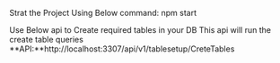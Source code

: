 Strat the Project Using Below command:
npm start

Use Below api to Create required tables in your DB
This api will run the create table queries
**API:**http://localhost:3307/api/v1/tablesetup/CreteTables
